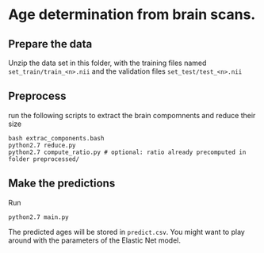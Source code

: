 # Age determination from brain scans.
## Prepare the data
Unzip the data set in this folder, with the training files named `set_train/train_<n>.nii` and the validation files `set_test/test_<n>.nii`
## Preprocess
run the following scripts to extract the brain compomnents and reduce their size
```
bash extrac_components.bash
python2.7 reduce.py
python2.7 compute_ratio.py # optional: ratio already precomputed in folder preprocessed/
```
## Make the predictions
Run 
```
python2.7 main.py
```
The predicted ages will be stored in `predict.csv`. You might want to play around with the parameters of the Elastic Net model.
